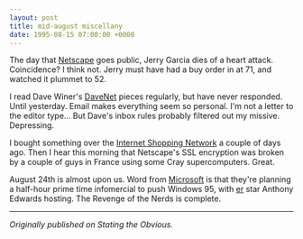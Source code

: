 ```yaml
---
layout: post
title: mid-august miscellany
date: 1995-08-15 07:00:00 +0000
---
```


The day that [Netscape](http://www.netscape.com/) goes public, Jerry Garcia dies of a heart attack. Coincidence? I think not. Jerry must have had a buy order in at 71, and watched it plummet to 52.

I read Dave Winer's [DaveNet](http://www.hotwired.com/userland/) pieces regularly, but have never responded. Until yesterday. Email makes everything seem so personal. I'm not a letter to the editor type... But Dave's inbox rules probably filtered out my missive. Depressing.

I bought something over the [Internet Shopping Network](http://www.internet.net/) a couple of days ago. Then I hear this morning that Netscape's SSL encryption was broken by a couple of guys in France using some Cray supercomputers. Great.

August 24th is almost upon us. Word from [Microsoft](http://www.microsoft.com/) is that they're planning a half-hour prime time infomercial to push Windows 95, with [er](http://www.nbc.com/) star Anthony Edwards hosting. The Revenge of the Nerds is complete.

---

*Originally published on Stating the Obvious.*
